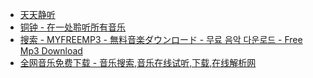 - [天天静听](http://47.112.23.238/)
- [铜钟 - 在一处聆听所有音乐](https://tonzhon.com/)
- [搜索 - MYFREEMP3 - 無料音楽ダウンロード - 무료 음악 다운로드 - Free Mp3 Download](http://tool.liumingye.cn/music/?page=searchPage)
- [全网音乐免费下载 - 音乐搜索,音乐在线试听,下载,在线解析网](https://music.sonimei.cn/)
